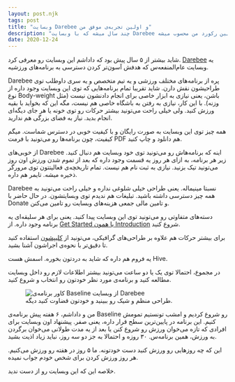 ```yaml
---
layout: post.njk
tags: post
title: "وبسایت Darebee و اولین تجربه‌ی موفق من"
description: "چند سال میشه که با وبسایت Darebee آشنام ولی امروز برای اولین بار در تاریخ تونستم یکی از برنامه‌هاشو کامل انجام بدم. در واقع در زمینه‌ی ورزش، این اولین رکورد من محسوب میشه."
date: 2020-12-24
---
```


شاید بیشتر از ۵ سال پیش بود که داداشم این وبسایت رو معرفی کرد.
[Darebee](https://darebee.com) یه وبسایت عام‌المنفعه‌س که هدفش آسون‌تر کردن دسترسی به برنامه‌های ورزشیه.

Darebee پره از برنامه‌های مختلف ورزشی و یه تیم متخصص و یه سری داوطلب توی طراحیشون نقش دارن. شاید تقریبا تمام برنامه‌هایی که توی این وبسایت وجود داره از نوع Body-weight باشن، یعنی نیازی به ابزار خاصی برای انجام دادنشون نیست (مثل وزنه). با این کار، نیازی به رفتن به باشگاه خاصی هم نیست، مگه این که بخواید با بقیه ورزش کنید. ولی خیلی راحت می‌تونید بیشتر حرکات رو توی خونه یا هر جای دیگه‌ای انجام بدید. نیاز به فضای بزرگی هم ندارید.

همه چیز توی این وبسایت به صورت رایگان و با کیفیت خوبی در دسترس شماست. میگم کیفیت، چون برنامه‌ها رو می‌تونید با فرمت PDF هم دانلود و چاپ کنید.

از خوبی‌های Darebee اینه که برنامه‌هاش رو می‌تونید توی خود وبسایت هم دنبال کنید. زیر هر برنامه، به ازای هر روز یه قسمت وجود داره که بعد از تموم شدن ورزش اون روز می‌تونید تیک بزنید. نیازی به ثبت نام هم نیست. تمام تاریخچه‌ی فعالیتتون توی مرورگر ذخیره میشه. تایمر هم داره.

Darebee نسبتا مینیماله. یعنی طراحی خیلی شلوغی نداره و خیلی راحت می‌تونید به همه چیز دسترسی داشته باشید. تبلیغات هم ندیدم توی وبسایتشون. در حال حاضر با Donate و تامین مالی جمعی هزینه‌های وبسایت رو تامین می‌کنن.

دسته‌های متفاوتی رو می‌تونید توی این وبسایت پیدا کنید. یعنی برای هر سلیقه‌ای یه برنامه وجود داره. از [Get Started یا همون Introduction](https://darebee.com/get-started.html) شروع کنید.

برای بیشتر حرکات هم علاوه بر طراحی‌های گرافیکی، می‌تونید از
[کلیپشون](https://darebee.com/video.html)
استفاده کنید تا دقیق‌تر با نحوه‌ی اجراشون آشنا بشید.

یه فروم هم داره که شاید به دردتون بخوره. اسمش هست Hive.

در مجموع، احتمالا توی یک یا دو ساعت می‌تونید بیشتر اطلاعات لازم رو داخل وبسایت مطالعه کنید و برنامه‌ی مورد نظر خودتون رو انتخاب و شروع کنید.

<figure>
<img src="{{ website.assetsPath }}/images/content/darebee-baseline-promo.jpg" alt="کاور برنامه‌ی Baseline از وبسایت Darebee">
<figcaption>
طراحی منظم و شیک رو ببینید و خودتون قضاوت کنید دیگه.
</figcaption>
</figure>

من و داداشم، ۶ هفته پیش برنامه‌ی Baseline رو شروع کردیم و امشب تونستیم تمومش کنیم. این برنامه در پایین‌ترین سطح قرار داره، یعنی صفر. پیشنهاد اون وبسایت برای افرادی که تازه می‌خوان ورزش رو شروع کنن یا بعد از یه مدت طولانی می‌خوان برگردن به ورزش، همین برنامه‌س. ۳۰ روزه و احتمالا به جز دو سه روز، نباید زیاد اذیت بشید.

این که چه روزهایی رو ورزش کنید دست خودتونه. ما ۵ روز در هفته رو ورزش می‌کنیم. هر روز ورزش کردن برای شخص خودم جواب نمیده.

خلاصه این که این وبسایت رو از دست ندید.

